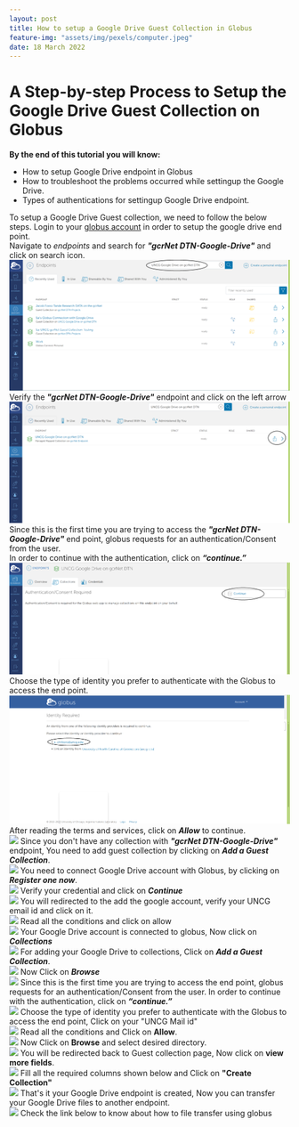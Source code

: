```yaml
---
layout: post
title: How to setup a Google Drive Guest Collection in Globus
feature-img: "assets/img/pexels/computer.jpeg"
date: 18 March 2022
---
```


# A Step-by-step Process to Setup the Google Drive Guest Collection on Globus

 
**By the end of this tutorial you will know:**

* How to setup Google Drive endpoint in Globus
* How to troubleshoot the problems occurred while settingup the Google Drive.
* Types of authentications for settingup Google Drive endpoint. 

To setup a Google Drive Guest collection, we need to follow the below steps.
Login to your [globus account](#https://tinyurl.com/wvfyws) in order to setup the google drive end point. <br>
Navigate to *endpoints* and search for _**"gcrNet DTN-Google-Drive"**_ and click on search icon. <br>
<img  src = "/assets/img/tutorialsimages/Google_Drive_Globus_Connect/img_1.png" >
Verify the _**"gcrNet DTN-Google-Drive"**_ endpoint and click on the left arrow <br>
<img src="/assets/img/tutorialsimages/Google_Drive_Globus_Connect/img_2.png" >
Since this is the first time you are trying to access the _**"gcrNet DTN-Google-Drive"**_
end point, globus requests for an authentication/Consent from the user.  <br>
In order to continue with the authentication, click on _**“continue.”**_
<img src = "/assets/img/tutorialsimages/Google_Drive_Globus_Connect/img_3.png" >
Choose the type of identity you prefer to authenticate with the Globus to access the end point.<br>
<img src = "/assets/img/tutorialsimages/Google_Drive_Globus_Connect/img_4.png" >
After reading the terms and services, click on _**Allow**_ to continue. <br>
<img src = "/assets/img/tutorialsimages/GoogleDrive/img_5.png" >
Since you don't have any collection with _**"gcrNet DTN-Google-Drive"**_ endpoint, 
You need to add guest collection by clicking on _**Add a Guest Collection**_. <br>
<img src = "/assets/img/tutorialsimages/GoogleDrive/img_6.png" >
You need to connect Google Drive account with Globus, by clicking on _**Register one now**_. <br>
<img src = "/assets/img/tutorialsimages/GoogleDrive/img_7.png" >
Verify your credential and click on _**Continue**_ <br>
<img src = "/assets/img/tutorialsimages/GoogleDrive/img_8.png" >
You will redirected to the add the google account, verify your UNCG email id and click on it. <br>
<img src = "/assets/img/tutorialsimages/GoogleDrive/img_9.png" >
Read all the conditions and click on allow <br>
<img src = "/assets/img/tutorialsimages/GoogleDrive/img_10.png" >
Your Google Drive account is connected to globus, Now click on _**Collections**_ <br>
<img src = "/assets/img/tutorialsimages/GoogleDrive/img_11.png" >
For adding your Google Drive to collections, Click on _**Add a Guest Collection**_. <br>
<img src = "/assets/img/tutorialsimages/GoogleDrive/img_12.png" >
Now Click on _**Browse**_<br>
<img src = "/assets/img/tutorialsimages/GoogleDrive/img_13.png" >
Since this is the first time you are trying to access the end point, globus requests 
for an authentication/Consent from the user.
In order to continue with the authentication, click on _**“continue.”**_ <br>
<img src = "/assets/img/tutorialsimages/GoogleDrive/img_14.png" >
Choose the type of identity you prefer to authenticate with the Globus to access 
the end point, Click on your "UNCG Mail id" <br>
<img src = "/assets/img/tutorialsimages/GoogleDrive/img_15.png" >
Read all the conditions and Click on **Allow**.<br>
<img src = "/assets/img/tutorialsimages/GoogleDrive/img_16.png" >
Now Click on **Browse** and select desired directory. <br>
<img src = "/assets/img/tutorialsimages/GoogleDrive/img_17.png" >
You will be redirected back to Guest collection page, Now click on **view more fields**. <br>
<img src = "/assets/img/tutorialsimages/GoogleDrive/img_18.png" >
Fill all the required columns shown below and Click on **"Create Collection"** <br>
<img src="/assets/img/tutorialsimages/GoogleDrive/img_19.png" >
That's it your Google Drive endpoint is created, Now you can transfer your Google Drive files to another endpoint. <br>
<img src = "/assets/img/tutorialsimages/GoogleDrive/img_20.png" >
Check the link below to know about how to file transfer using globus <br>
<link href = "https://gcrnet.github.io/tutorials/filetransfer.html" >



































